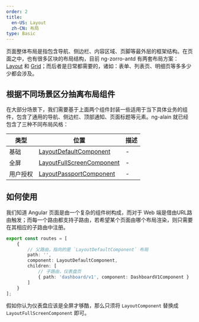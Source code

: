 ```yaml
---
order: 2
title:
  en-US: Layout
  zh-CN: 布局
type: Basic
---
```


页面整体布局是指包含导航、侧边栏、内容区域、页脚等最外层的框架结构。在页面之中，也有很多区块的布局结构，目前 ng-zorro-antd 有两套布局方案：[Layout](//ng.ant.design/components/layout) 和 [Grid](//ng.ant.design/components/grid)；而后者是日常都需要的，诸如：表单、列表页、明细页等多多少少都会涉及。

## 根据不同场景区分抽离布局组件

在大部分场景下，我们需要基于上面两个组件封装一些适用于当下具体业务的组件，包含了通用的导航、侧边栏、顶部通知、页面标题等元素。ng-alain 就已经包含了三种不同布局风格：

| 类型 | 位置 | 描述 |
| ---- | --- | ---- |
| 基础 | [LayoutDefaultComponent](//github.com/cipchk/ng-alain/blob/master/src/app/layout/default/default.component) | - |
| 全屏 | [LayoutFullScreenComponent](//github.com/cipchk/ng-alain/blob/master/src/app/layout/fullscreen/fullscreen.component.ts) | - |
| 用户授权 | [LayoutPassportComponent](//github.com/cipchk/ng-alain/blob/master/src/app/layout/passport/passport.component.ts) | - |

## 如何使用

我们知道 Angular 页面是由一个复杂的组件树构成，而对于 Web 端是借由URL路由触发；而每一个路由都支持子路由，若希望某个页面由哪个布局渲染，则只需要在其相应的子路由中注册。

```ts
export const routes = [
    {
        // 父路由，指向的是 `LayoutDefaultComponent` 布局
        path: '',
        component: LayoutDefaultComponent,
        children: [
            // 子路由，仪表盘页
            { path: 'dashboard/v1', component: DashboardV1Component }
        ]
    }
];
```

假如你认为仪表盘应该是全屏才够酷，那么只须将 `LayoutComponent` 替换成 `LayoutFullScreenComponent` 即可。


